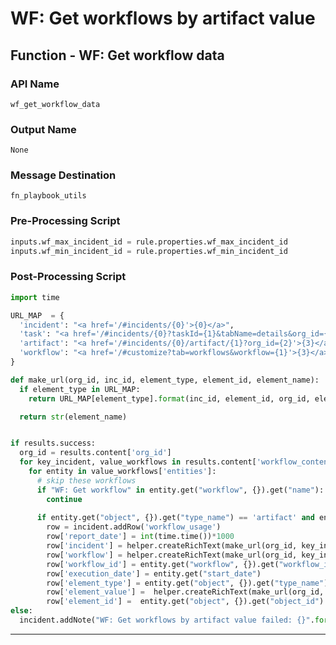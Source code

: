 <!--
    DO NOT MANUALLY EDIT THIS FILE
    THIS FILE IS AUTOMATICALLY GENERATED WITH resilient-circuits codegen
-->

# WF: Get workflows by artifact value

## Function - WF: Get workflow data

### API Name
`wf_get_workflow_data`

### Output Name
`None`

### Message Destination
`fn_playbook_utils`

### Pre-Processing Script
```python
inputs.wf_max_incident_id = rule.properties.wf_max_incident_id
inputs.wf_min_incident_id = rule.properties.wf_min_incident_id
```

### Post-Processing Script
```python
import time

URL_MAP  = {
  'incident': "<a href='/#incidents/{0}'>{0}</a>",
  'task': "<a href='/#incidents/{0}?taskId={1}&tabName=details&org_id={2}'>{3}</a>",
  'artifact': "<a href='/#incidents/{0}/artifact/{1}?org_id={2}'>{3}</a>",
  'workflow': "<a href='/#customize?tab=workflows&workflow={1}'>{3}</a>"
}

def make_url(org_id, inc_id, element_type, element_id, element_name):
  if element_type in URL_MAP:
    return URL_MAP[element_type].format(inc_id, element_id, org_id, element_name)

  return str(element_name)


if results.success:
  org_id = results.content['org_id']
  for key_incident, value_workflows in results.content['workflow_content'].items():
    for entity in value_workflows['entities']:
      # skip these workflows
      if "WF: Get workflow" in entity.get("workflow", {}).get("name"):
        continue
      
      if entity.get("object", {}).get("type_name") == 'artifact' and entity.get("object", {}).get("object_name") == artifact.value:
        row = incident.addRow('workflow_usage')
        row['report_date'] = int(time.time())*1000
        row['incident'] = helper.createRichText(make_url(org_id, key_incident, 'incident', entity.get("object", {}).get("object_id"), entity.get("object", {}).get("object_name")))
        row['workflow'] = helper.createRichText(make_url(org_id, key_incident, 'workflow', entity.get("workflow", {}).get("workflow_id"), entity.get("workflow", {}).get("name")))
        row['workflow_id'] = entity.get("workflow", {}).get("workflow_id")
        row['execution_date'] = entity.get("start_date")
        row['element_type'] = entity.get("object", {}).get("type_name")
        row['element_value'] =  helper.createRichText(make_url(org_id, key_incident, entity.get("object", {}).get("type_name"), entity.get("object", {}).get("object_id"), entity.get("object", {}).get("object_name")))
        row['element_id'] =  entity.get("object", {}).get("object_id")
else:
  incident.addNote("WF: Get workflows by artifact value failed: {}".format(results.reason))
```

---

